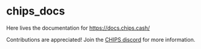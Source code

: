 # chips_docs
Here lives the documentation for https://docs.chips.cash/

Contributions are appreciated! Join the [CHIPS discord](https://discord.gg/UyVvdV4) for more information.
